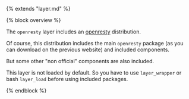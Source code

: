 {% extends "layer.md" %}

{% block overview %}

The `openresty` layer includes an [openresty](http://openresty.org) distribution.

Of course, this distribution includes the main `openresty` package (as you
can download on the previous website) and included components.

But some other "non official" components are also included.

This layer is not loaded by default. So you have to use `layer_wrapper` or bash
`layer_load` before using included packages.

{% endblock %}
